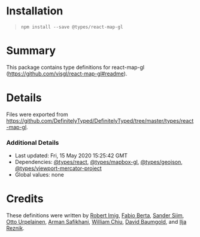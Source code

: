 # Installation
> `npm install --save @types/react-map-gl`

# Summary
This package contains type definitions for react-map-gl (https://github.com/visgl/react-map-gl#readme).

# Details
Files were exported from https://github.com/DefinitelyTyped/DefinitelyTyped/tree/master/types/react-map-gl.

### Additional Details
 * Last updated: Fri, 15 May 2020 15:25:42 GMT
 * Dependencies: [@types/react](https://npmjs.com/package/@types/react), [@types/mapbox-gl](https://npmjs.com/package/@types/mapbox-gl), [@types/geojson](https://npmjs.com/package/@types/geojson), [@types/viewport-mercator-project](https://npmjs.com/package/@types/viewport-mercator-project)
 * Global values: none

# Credits
These definitions were written by [Robert Imig](https://github.com/rimig), [Fabio Berta](https://github.com/fnberta), [Sander Siim](https://github.com/sandersiim), [Otto Urpelainen](https://github.com/oturpe), [Arman Safikhani](https://github.com/Arman92), [William Chiu](https://github.com/chiuhow), [David Baumgold](https://github.com/singingwolfboy), and [Ilja Reznik](https://github.com/ireznik).
